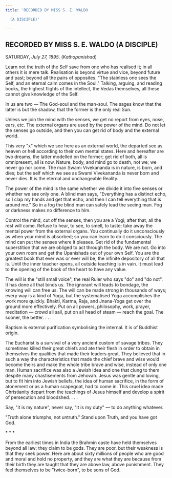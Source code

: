 ```yaml
---
title: 'RECORDED BY MISS S. E. WALDO

  (A DISCIPLE)'

---
```





  

## RECORDED BY MISS S. E. WALDO (A DISCIPLE)

SATURDAY, *July 27, 1895*. (*Kathopanishad*)

Learn not the truth of the Self save from one who has realised it; in
all others it is mere talk. Realisation is beyond virtue and vice,
beyond future and past; beyond all the pairs of opposites. "The
stainless one sees the Self, and an eternal calm comes in the Soul."
Talking, arguing, and reading books, the highest flights of the
intellect, the Vedas themselves, all these cannot give knowledge of the
Self.

In us are two — The God-soul and the man-soul. The sages know that the
latter is but the shadow, that the former is the only real Sun.

Unless we join the mind with the senses, we get no report from eyes,
nose, ears, etc. The external organs are used by the power of the mind.
Do not let the senses go outside, and then you can get rid of body and
the external world.

This very "x" which we see here as an external world, the departed see
as heaven or hell according to their own mental states. Here and
hereafter are two dreams, the latter modelled on the former; get rid of
both, all is omnipresent, all is now. Nature, body, and mind go to
death, not we; we never go nor come. The man Swami Vivekananda is in
nature, is born, and dies; but the self which we see as Swami
Vivekananda is never born and never dies. It is the eternal and
unchangeable Reality.

The power of the mind is the same whether we divide it into five senses
or whether we see only one. A blind man says, "Everything has a distinct
echo, so I clap my hands and get that echo, and then I can tell
everything that is around me." So in a fog the blind man can safely lead
the seeing man. Fog or darkness makes no difference to him.

Control the mind, cut off the senses, then you are a Yogi; after that,
all the rest will come. Refuse to hear, to see, to smell, to taste; take
away the mental power from the external organs. You continually do it
unconsciously as when your mind is absorbed; so you can learn to do it
consciously. The mind can put the senses where it pleases. Get rid of
the fundamental superstition that we are obliged to act through the
body. We are not. Go into your own room and get the Upanishads out of
your own Self. You are the greatest book that ever was or ever will be,
the infinite depository of all that is. Until the inner teacher opens,
all outside teaching is in vain. It must lead to the opening of the book
of the heart to have any value.

The will is the "still small voice", the real Ruler who says "do" and
"do not". It has done all that binds us. The ignorant will leads to
bondage, the knowing will can free us. The will can be made strong in
thousands of ways; every way is a kind of Yoga, but the systematised
Yoga accomplishes the work more quickly. Bhakti, Karma, Raja, and
Jnana-Yoga get over the ground more effectively. Put on all powers,
philosophy, work, prayer, meditation — crowd all sail, put on all head
of steam — reach the goal. The sooner, the better. . . .

Baptism is external purification symbolising the internal. It is of
Buddhist origin.

The Eucharist is a survival of a very ancient custom of savage tribes.
They sometimes killed their great chiefs and ate their flesh in order to
obtain in themselves the qualities that made their leaders great. They
believed that in such a way the characteristics that made the chief
brave and wise would become theirs and make the whole tribe brave and
wise, instead of only one man. Human sacrifice was also a Jewish idea
and one that clung to them despite many chastisements from Jehovah.
Jesus was gentle and loving, but to fit him into Jewish beliefs, the
idea of human sacrifice, in the form of atonement or as a human
scapegoat, had to come in. This cruel idea made Christianity depart from
the teachings of Jesus himself and develop a spirit of persecution and
bloodshed. . . .

Say, "it is my nature", never say, "It is my duty" — to do anything
whatever.

"Truth alone triumphs, not untruth." Stand upon Truth, and you have got
God.

\*            \*            \*

From the earliest times in India the Brahmin caste have held themselves
beyond all law; they claim to be gods. They are poor, but their weakness
is that they seek power. Here are about sixty millions of people who are
good and moral and hold no property, and they are what they are because
from their birth they are taught that they are above law, above
punishment. They feel themselves to be "twice-born", to be sons of God.


